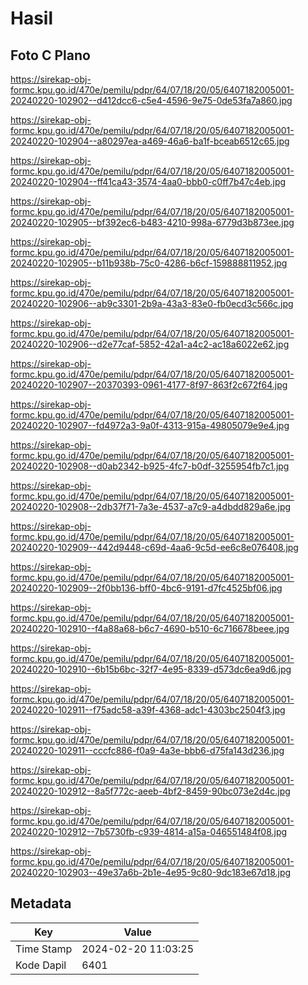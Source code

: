 # Hasil

## Foto C Plano

https://sirekap-obj-formc.kpu.go.id/470e/pemilu/pdpr/64/07/18/20/05/6407182005001-20240220-102902--d412dcc6-c5e4-4596-9e75-0de53fa7a860.jpg

https://sirekap-obj-formc.kpu.go.id/470e/pemilu/pdpr/64/07/18/20/05/6407182005001-20240220-102904--a80297ea-a469-46a6-ba1f-bceab6512c65.jpg

https://sirekap-obj-formc.kpu.go.id/470e/pemilu/pdpr/64/07/18/20/05/6407182005001-20240220-102904--ff41ca43-3574-4aa0-bbb0-c0ff7b47c4eb.jpg

https://sirekap-obj-formc.kpu.go.id/470e/pemilu/pdpr/64/07/18/20/05/6407182005001-20240220-102905--bf392ec6-b483-4210-998a-6779d3b873ee.jpg

https://sirekap-obj-formc.kpu.go.id/470e/pemilu/pdpr/64/07/18/20/05/6407182005001-20240220-102905--b11b938b-75c0-4286-b6cf-159888811952.jpg

https://sirekap-obj-formc.kpu.go.id/470e/pemilu/pdpr/64/07/18/20/05/6407182005001-20240220-102906--ab9c3301-2b9a-43a3-83e0-fb0ecd3c566c.jpg

https://sirekap-obj-formc.kpu.go.id/470e/pemilu/pdpr/64/07/18/20/05/6407182005001-20240220-102906--d2e77caf-5852-42a1-a4c2-ac18a6022e62.jpg

https://sirekap-obj-formc.kpu.go.id/470e/pemilu/pdpr/64/07/18/20/05/6407182005001-20240220-102907--20370393-0961-4177-8f97-863f2c672f64.jpg

https://sirekap-obj-formc.kpu.go.id/470e/pemilu/pdpr/64/07/18/20/05/6407182005001-20240220-102907--fd4972a3-9a0f-4313-915a-49805079e9e4.jpg

https://sirekap-obj-formc.kpu.go.id/470e/pemilu/pdpr/64/07/18/20/05/6407182005001-20240220-102908--d0ab2342-b925-4fc7-b0df-3255954fb7c1.jpg

https://sirekap-obj-formc.kpu.go.id/470e/pemilu/pdpr/64/07/18/20/05/6407182005001-20240220-102908--2db37f71-7a3e-4537-a7c9-a4dbdd829a6e.jpg

https://sirekap-obj-formc.kpu.go.id/470e/pemilu/pdpr/64/07/18/20/05/6407182005001-20240220-102909--442d9448-c69d-4aa6-9c5d-ee6c8e076408.jpg

https://sirekap-obj-formc.kpu.go.id/470e/pemilu/pdpr/64/07/18/20/05/6407182005001-20240220-102909--2f0bb136-bff0-4bc6-9191-d7fc4525bf06.jpg

https://sirekap-obj-formc.kpu.go.id/470e/pemilu/pdpr/64/07/18/20/05/6407182005001-20240220-102910--f4a88a68-b6c7-4690-b510-6c716678beee.jpg

https://sirekap-obj-formc.kpu.go.id/470e/pemilu/pdpr/64/07/18/20/05/6407182005001-20240220-102910--6b15b6bc-32f7-4e95-8339-d573dc6ea9d6.jpg

https://sirekap-obj-formc.kpu.go.id/470e/pemilu/pdpr/64/07/18/20/05/6407182005001-20240220-102911--f75adc58-a39f-4368-adc1-4303bc2504f3.jpg

https://sirekap-obj-formc.kpu.go.id/470e/pemilu/pdpr/64/07/18/20/05/6407182005001-20240220-102911--cccfc886-f0a9-4a3e-bbb6-d75fa143d236.jpg

https://sirekap-obj-formc.kpu.go.id/470e/pemilu/pdpr/64/07/18/20/05/6407182005001-20240220-102912--8a5f772c-aeeb-4bf2-8459-90bc073e2d4c.jpg

https://sirekap-obj-formc.kpu.go.id/470e/pemilu/pdpr/64/07/18/20/05/6407182005001-20240220-102912--7b5730fb-c939-4814-a15a-046551484f08.jpg

https://sirekap-obj-formc.kpu.go.id/470e/pemilu/pdpr/64/07/18/20/05/6407182005001-20240220-102903--49e37a6b-2b1e-4e95-9c80-9dc183e67d18.jpg


## Metadata

| Key        | Value               |
| ---------- | ------------------- |
| Time Stamp | 2024-02-20 11:03:25 |
| Kode Dapil | 6401                |



